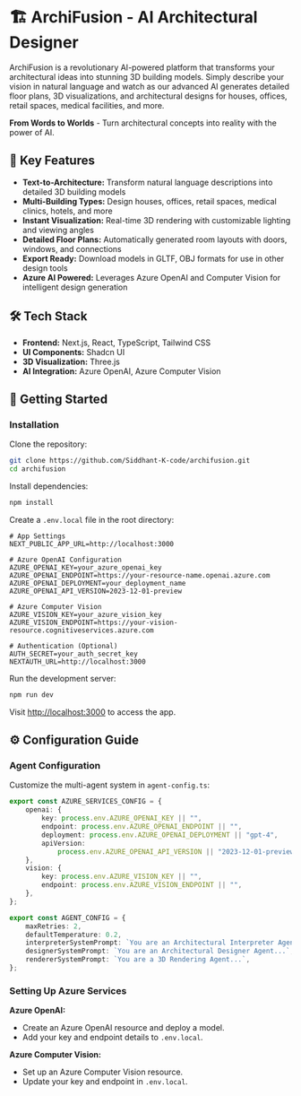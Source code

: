 # 🏗️ ArchiFusion - AI Architectural Designer

ArchiFusion is a revolutionary AI-powered platform that transforms your architectural ideas into stunning 3D building models. Simply describe your vision in natural language and watch as our advanced AI generates detailed floor plans, 3D visualizations, and architectural designs for houses, offices, retail spaces, medical facilities, and more.

**From Words to Worlds** - Turn architectural concepts into reality with the power of AI.

## 🚀 Key Features

- **Text-to-Architecture:** Transform natural language descriptions into detailed 3D building models
- **Multi-Building Types:** Design houses, offices, retail spaces, medical clinics, hotels, and more
- **Instant Visualization:** Real-time 3D rendering with customizable lighting and viewing angles
- **Detailed Floor Plans:** Automatically generated room layouts with doors, windows, and connections
- **Export Ready:** Download models in GLTF, OBJ formats for use in other design tools
- **Azure AI Powered:** Leverages Azure OpenAI and Computer Vision for intelligent design generation

## 🛠 Tech Stack

- **Frontend:** Next.js, React, TypeScript, Tailwind CSS
- **UI Components:** Shadcn UI
- **3D Visualization:** Three.js
- **AI Integration:** Azure OpenAI, Azure Computer Vision

## 🚦 Getting Started

### Installation

Clone the repository:

```bash
git clone https://github.com/Siddhant-K-code/archifusion.git
cd archifusion
```

Install dependencies:

```bash
npm install
```

Create a `.env.local` file in the root directory:

```env
# App Settings
NEXT_PUBLIC_APP_URL=http://localhost:3000

# Azure OpenAI Configuration
AZURE_OPENAI_KEY=your_azure_openai_key
AZURE_OPENAI_ENDPOINT=https://your-resource-name.openai.azure.com
AZURE_OPENAI_DEPLOYMENT=your_deployment_name
AZURE_OPENAI_API_VERSION=2023-12-01-preview

# Azure Computer Vision
AZURE_VISION_KEY=your_azure_vision_key
AZURE_VISION_ENDPOINT=https://your-vision-resource.cognitiveservices.azure.com

# Authentication (Optional)
AUTH_SECRET=your_auth_secret_key
NEXTAUTH_URL=http://localhost:3000
```

Run the development server:

```bash
npm run dev
```

Visit [http://localhost:3000](http://localhost:3000) to access the app.

## ⚙️ Configuration Guide

### Agent Configuration

Customize the multi-agent system in `agent-config.ts`:

```ts
export const AZURE_SERVICES_CONFIG = {
    openai: {
        key: process.env.AZURE_OPENAI_KEY || "",
        endpoint: process.env.AZURE_OPENAI_ENDPOINT || "",
        deployment: process.env.AZURE_OPENAI_DEPLOYMENT || "gpt-4",
        apiVersion:
            process.env.AZURE_OPENAI_API_VERSION || "2023-12-01-preview",
    },
    vision: {
        key: process.env.AZURE_VISION_KEY || "",
        endpoint: process.env.AZURE_VISION_ENDPOINT || "",
    },
};

export const AGENT_CONFIG = {
    maxRetries: 2,
    defaultTemperature: 0.2,
    interpreterSystemPrompt: `You are an Architectural Interpreter Agent...`,
    designerSystemPrompt: `You are an Architectural Designer Agent...`,
    rendererSystemPrompt: `You are a 3D Rendering Agent...`,
};
```

### Setting Up Azure Services

**Azure OpenAI:**

-   Create an Azure OpenAI resource and deploy a model.
-   Add your key and endpoint details to `.env.local`.

**Azure Computer Vision:**

-   Set up an Azure Computer Vision resource.
-   Update your key and endpoint in `.env.local`.
